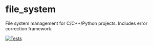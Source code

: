 # file_system
File system management for C/C++/Python projects. Includes error correction framework.

[![Tests](https://github.com/ananthm1254/file_system/actions/workflows/build_check.yml/badge.svg)](https://github.com/ananthm1254/file_system/actions/workflows/build_check.yml)
